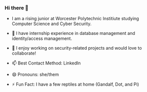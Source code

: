 ### Hi there 👋

- I am a rising junior at Worcester Polytechnic Institiute studying Computer Science and Cyber Security. 


- 🌱 I have internship experience in database management and identity/access management.
- 👯 I enjoy working on security-related projects and would love to collaborate!
- 📫 Best Contact Method: LinkedIn
- 😄 Pronouns: she/them
- ⚡ Fun Fact: I have a few reptiles at home (Gandalf, Dot, and Pi)
